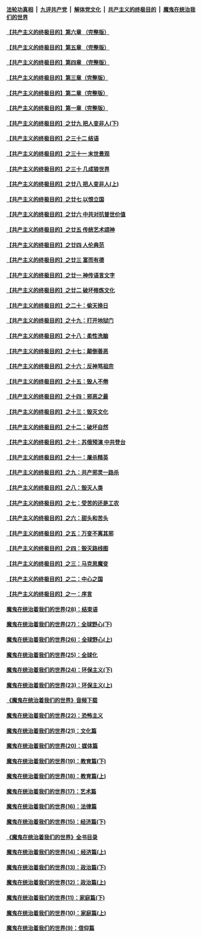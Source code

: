 ####  [法轮功真相](../../../../basic/blob/master/README.md?t=04240531) &nbsp;|&nbsp; [九评共产党](../../../../9ping.md/blob/master/README.md?t=04240531) &nbsp;|&nbsp; [解体党文化](../../../../jtdwh.md/blob/master/README.md?t=04240531)  &nbsp;|&nbsp; [共产主义的终极目的](../../../../gczydzjmd.md/blob/master/README.md?t=04240531) &nbsp;|&nbsp; [魔鬼在统治我们的世界](../../../../mgztzwmdsj.md/blob/master/README.md?t=04240531) 

#### [【共产主义的终极目的】第六章 （完整版）](../pages/nsc422/n11428913.md?t=04240531) 

#### [【共产主义的终极目的】第五章 （完整版）](../pages/nsc422/n11428912.md?t=04240531) 

#### [【共产主义的终极目的】第四章 （完整版）](../pages/nsc422/n11428907.md?t=04240531) 

#### [【共产主义的终极目的】第三章（完整版）](../pages/nsc422/n11428848.md?t=04240531) 

#### [【共产主义的终极目的】第二章（完整版）](../pages/nsc422/n11428831.md?t=04240531) 

#### [【共产主义的终极目的】第一章（完整版）](../pages/nsc422/n11417651.md?t=04240531) 

#### [【共产主义的终极目的】之廿九 把人变非人(下)](../pages/nsc422/n11344140.md?t=04240531) 

#### [【共产主义的终极目的】之三十二 结语](../pages/nsc422/n11360535.md?t=04240531) 

#### [【共产主义的终极目的】之三十一 末世景观](../pages/nsc422/n11351129.md?t=04240531) 

#### [【共产主义的终极目的】之三十 几成狼世界](../pages/nsc422/n11348280.md?t=04240531) 

#### [【共产主义的终极目的】之廿八 把人变非人(上)](../pages/nsc422/n11340492.md?t=04240531) 

#### [【共产主义的终极目的】之廿七 以恨立国](../pages/nsc422/n11336944.md?t=04240531) 

#### [【共产主义的终极目的】之廿六 中共对抗普世价值](../pages/nsc422/n11324785.md?t=04240531) 

#### [【共产主义的终极目的】之廿五 传统艺术颂神](../pages/nsc422/n11296396.md?t=04240531) 

#### [【共产主义的终极目的】之廿四 人伦典范](../pages/nsc422/n11296397.md?t=04240531) 

#### [【共产主义的终极目的】之廿三 富而有德](../pages/nsc422/n11283598.md?t=04240531) 

#### [【共产主义的终极目的】之廿一 神传语言文字](../pages/nsc422/n11263265.md?t=04240531) 

#### [【共产主义的终极目的】之廿二 破坏修炼文化](../pages/nsc422/n11245728.md?t=04240531) 

#### [【共产主义的终极目的】之二十：偷天换日](../pages/nsc422/n11238846.md?t=04240531) 

#### [【共产主义的终极目的】之十九：打开地狱门](../pages/nsc422/n11206376.md?t=04240531) 

#### [【共产主义的终极目的】之十八：柔性洗脑](../pages/nsc422/n11199994.md?t=04240531) 

#### [【共产主义的终极目的】之十七：颠倒善恶](../pages/nsc422/n11179782.md?t=04240531) 

#### [【共产主义的终极目的】之十六：反神骂祖宗](../pages/nsc422/n11166798.md?t=04240531) 

#### [【共产主义的终极目的】之十五：毁人不倦](../pages/nsc422/n11166792.md?t=04240531) 

#### [【共产主义的终极目的】之十四：邪恶之最](../pages/nsc422/n11150249.md?t=04240531) 

#### [【共产主义的终极目的】之十三：毁灭文化](../pages/nsc422/n11135227.md?t=04240531) 

#### [【共产主义的终极目的】之十二：破坏自然](../pages/nsc422/n11135214.md?t=04240531) 

#### [【共产主义的终极目的】之十：苏俄预演 中共登台](../pages/nsc422/n11118424.md?t=04240531) 

#### [【共产主义的终极目的】之十一：屠杀精英](../pages/nsc422/n11118442.md?t=04240531) 

#### [【共产主义的终极目的】之九：共产邪灵一路杀](../pages/nsc422/n11114139.md?t=04240531) 

#### [【共产主义的终极目的】之八：毁灭人类](../pages/nsc422/n11108503.md?t=04240531) 

#### [【共产主义的终极目的】之七：受苦的还是工农](../pages/nsc422/n11101809.md?t=04240531) 

#### [【共产主义的终极目的】之六：甜头和苦头](../pages/nsc422/n11096971.md?t=04240531) 

#### [【共产主义的终极目的】之五：万变不离其邪](../pages/nsc422/n11091285.md?t=04240531) 

#### [【共产主义的终极目的】之四：毁灭路线图](../pages/nsc422/n11086284.md?t=04240531) 

#### [【共产主义的终极目的】之三：马克思魔变](../pages/nsc422/n11061941.md?t=04240531) 

#### [【共产主义的终极目的】之二：中心之国](../pages/nsc422/n11047728.md?t=04240531) 

#### [【共产主义的终极目的】之一：序言](../pages/nsc422/n11086077.md?t=04240531) 

#### [魔鬼在统治着我们的世界(28)：结束语](../pages/nsc422/n10936246.md?t=04240531) 

#### [魔鬼在统治着我们的世界(27)：全球野心(下)](../pages/nsc422/n10928319.md?t=04240531) 

#### [魔鬼在统治着我们的世界(26)：全球野心(上)](../pages/nsc422/n10900318.md?t=04240531) 

#### [魔鬼在统治着我们的世界(25)：全球化](../pages/nsc422/n10788205.md?t=04240531) 

#### [魔鬼在统治着我们的世界(24)：环保主义(下)](../pages/nsc422/n10695307.md?t=04240531) 

#### [魔鬼在统治着我们的世界(23)：环保主义(上)](../pages/nsc422/n10688613.md?t=04240531) 

#### [《魔鬼在统治着我们的世界》音频下载](../pages/nsc422/n10635553.md?t=04240531) 

#### [魔鬼在统治着我们的世界(22)：恐怖主义](../pages/nsc422/n10614727.md?t=04240531) 

#### [魔鬼在统治着我们的世界(21)：文化篇](../pages/nsc422/n10597706.md?t=04240531) 

#### [魔鬼在统治着我们的世界(20)：媒体篇](../pages/nsc422/n10586579.md?t=04240531) 

#### [魔鬼在统治着我们的世界(19)：教育篇(下)](../pages/nsc422/n10564808.md?t=04240531) 

#### [魔鬼在统治着我们的世界(18)：教育篇(上)](../pages/nsc422/n10526970.md?t=04240531) 

#### [魔鬼在统治着我们的世界(17)：艺术篇](../pages/nsc422/n10499093.md?t=04240531) 

#### [魔鬼在统治着我们的世界(16)：法律篇](../pages/nsc422/n10485969.md?t=04240531) 

#### [魔鬼在统治着我们的世界(15)：经济篇(下)](../pages/nsc422/n10469975.md?t=04240531) 

#### [《魔鬼在统治着我们的世界》全书目录](../pages/nsc422/n10464261.md?t=04240531) 

#### [魔鬼在统治着我们的世界(14)：经济篇(上)](../pages/nsc422/n10457370.md?t=04240531) 

#### [魔鬼在统治着我们的世界(13)：政治篇(下)](../pages/nsc422/n10448270.md?t=04240531) 

#### [魔鬼在统治着我们的世界(12)：政治篇(上)](../pages/nsc422/n10444576.md?t=04240531) 

#### [魔鬼在统治着我们的世界(11)：家庭篇(下)](../pages/nsc422/n10440961.md?t=04240531) 

#### [魔鬼在统治着我们的世界(10)：家庭篇(上)](../pages/nsc422/n10435448.md?t=04240531) 

#### [魔鬼在统治着我们的世界(9)：信仰篇](../pages/nsc422/n10432159.md?t=04240531) 

